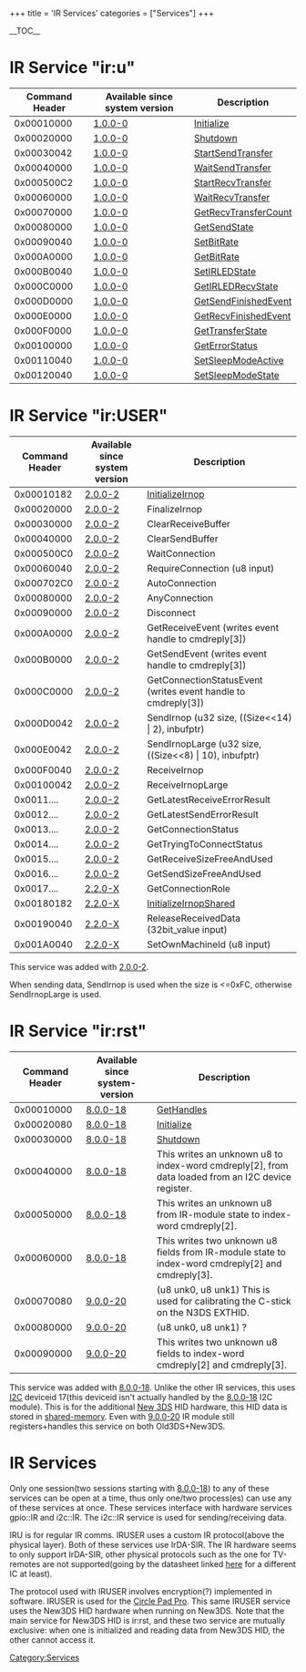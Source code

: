 +++
title = 'IR Services'
categories = ["Services"]
+++

\_\_TOC\_\_

# IR Service "ir:u"

| Command Header | Available since system version | Description |
|----|----|----|
| 0x00010000 | [1.0.0-0](1.0.0-0 "wikilink") | [Initialize](IRU:Initialize "wikilink") |
| 0x00020000 | [1.0.0-0](1.0.0-0 "wikilink") | [Shutdown](IRU:Shutdown "wikilink") |
| 0x00030042 | [1.0.0-0](1.0.0-0 "wikilink") | [StartSendTransfer](IRU:StartSendTransfer "wikilink") |
| 0x00040000 | [1.0.0-0](1.0.0-0 "wikilink") | [WaitSendTransfer](IRU:WaitSendTransfer "wikilink") |
| 0x000500C2 | [1.0.0-0](1.0.0-0 "wikilink") | [StartRecvTransfer](IRU:StartRecvTransfer "wikilink") |
| 0x00060000 | [1.0.0-0](1.0.0-0 "wikilink") | [WaitRecvTransfer](IRU:WaitRecvTransfer "wikilink") |
| 0x00070000 | [1.0.0-0](1.0.0-0 "wikilink") | [GetRecvTransferCount](IRU:GetRecvTransferCount "wikilink") |
| 0x00080000 | [1.0.0-0](1.0.0-0 "wikilink") | [GetSendState](IRU:GetSendState "wikilink") |
| 0x00090040 | [1.0.0-0](1.0.0-0 "wikilink") | [SetBitRate](IRU:SetBitRate "wikilink") |
| 0x000A0000 | [1.0.0-0](1.0.0-0 "wikilink") | [GetBitRate](IRU:GetBitRate "wikilink") |
| 0x000B0040 | [1.0.0-0](1.0.0-0 "wikilink") | [SetIRLEDState](IRU:SetIRLEDState "wikilink") |
| 0x000C0000 | [1.0.0-0](1.0.0-0 "wikilink") | [GetIRLEDRecvState](IRU:GetIRLEDRecvState "wikilink") |
| 0x000D0000 | [1.0.0-0](1.0.0-0 "wikilink") | [GetSendFinishedEvent](IRU:GetSendFinishedEvent "wikilink") |
| 0x000E0000 | [1.0.0-0](1.0.0-0 "wikilink") | [GetRecvFinishedEvent](IRU:GetRecvFinishedEvent "wikilink") |
| 0x000F0000 | [1.0.0-0](1.0.0-0 "wikilink") | [GetTransferState](IRU:GetTransferState "wikilink") |
| 0x00100000 | [1.0.0-0](1.0.0-0 "wikilink") | [GetErrorStatus](IRU::GetErrorStatus "wikilink") |
| 0x00110040 | [1.0.0-0](1.0.0-0 "wikilink") | [SetSleepModeActive](IRU:SetSleepModeActive "wikilink") |
| 0x00120040 | [1.0.0-0](1.0.0-0 "wikilink") | [SetSleepModeState](IRU:SetSleepModeState "wikilink") |

# IR Service "ir:USER"

| Command Header | Available since system version | Description |
|----|----|----|
| 0x00010182 | [2.0.0-2](2.0.0-2 "wikilink") | [InitializeIrnop](IRUSER:InitializeIrnop "wikilink") |
| 0x00020000 | [2.0.0-2](2.0.0-2 "wikilink") | FinalizeIrnop |
| 0x00030000 | [2.0.0-2](2.0.0-2 "wikilink") | ClearReceiveBuffer |
| 0x00040000 | [2.0.0-2](2.0.0-2 "wikilink") | ClearSendBuffer |
| 0x000500C0 | [2.0.0-2](2.0.0-2 "wikilink") | WaitConnection |
| 0x00060040 | [2.0.0-2](2.0.0-2 "wikilink") | RequireConnection (u8 input) |
| 0x000702C0 | [2.0.0-2](2.0.0-2 "wikilink") | AutoConnection |
| 0x00080000 | [2.0.0-2](2.0.0-2 "wikilink") | AnyConnection |
| 0x00090000 | [2.0.0-2](2.0.0-2 "wikilink") | Disconnect |
| 0x000A0000 | [2.0.0-2](2.0.0-2 "wikilink") | GetReceiveEvent (writes event handle to cmdreply\[3\]) |
| 0x000B0000 | [2.0.0-2](2.0.0-2 "wikilink") | GetSendEvent (writes event handle to cmdreply\[3\]) |
| 0x000C0000 | [2.0.0-2](2.0.0-2 "wikilink") | GetConnectionStatusEvent (writes event handle to cmdreply\[3\]) |
| 0x000D0042 | [2.0.0-2](2.0.0-2 "wikilink") | SendIrnop (u32 size, ((Size\<\<14) \| 2), inbufptr) |
| 0x000E0042 | [2.0.0-2](2.0.0-2 "wikilink") | SendIrnopLarge (u32 size, ((Size\<\<8) \| 10), inbufptr) |
| 0x000F0040 | [2.0.0-2](2.0.0-2 "wikilink") | ReceiveIrnop |
| 0x00100042 | [2.0.0-2](2.0.0-2 "wikilink") | ReceiveIrnopLarge |
| 0x0011.... | [2.0.0-2](2.0.0-2 "wikilink") | GetLatestReceiveErrorResult |
| 0x0012.... | [2.0.0-2](2.0.0-2 "wikilink") | GetLatestSendErrorResult |
| 0x0013.... | [2.0.0-2](2.0.0-2 "wikilink") | GetConnectionStatus |
| 0x0014.... | [2.0.0-2](2.0.0-2 "wikilink") | GetTryingToConnectStatus |
| 0x0015.... | [2.0.0-2](2.0.0-2 "wikilink") | GetReceiveSizeFreeAndUsed |
| 0x0016.... | [2.0.0-2](2.0.0-2 "wikilink") | GetSendSizeFreeAndUsed |
| 0x0017.... | [2.2.0-X](2.2.0-X "wikilink") | GetConnectionRole |
| 0x00180182 | [2.2.0-X](2.2.0-X "wikilink") | [InitializeIrnopShared](IRUSER:InitializeIrnopShared "wikilink") |
| 0x00190040 | [2.2.0-X](2.2.0-X "wikilink") | ReleaseReceivedData (32bit_value input) |
| 0x001A0040 | [2.2.0-X](2.2.0-X "wikilink") | SetOwnMachineId (u8 input) |

This service was added with [2.0.0-2](2.0.0-2 "wikilink").

When sending data, SendIrnop is used when the size is \<=0xFC, otherwise SendIrnopLarge is used.

# IR Service "ir:rst"

| Command Header | Available since system-version | Description |
|----|----|----|
| 0x00010000 | [8.0.0-18](8.0.0-18 "wikilink") | [GetHandles](IRRST:GetHandles "wikilink") |
| 0x00020080 | [8.0.0-18](8.0.0-18 "wikilink") | [Initialize](IRRST:Initialize "wikilink") |
| 0x00030000 | [8.0.0-18](8.0.0-18 "wikilink") | [Shutdown](IRRST:Shutdown "wikilink") |
| 0x00040000 | [8.0.0-18](8.0.0-18 "wikilink") | This writes an unknown u8 to index-word cmdreply\[2\], from data loaded from an I2C device register. |
| 0x00050000 | [8.0.0-18](8.0.0-18 "wikilink") | This writes an unknown u8 from IR-module state to index-word cmdreply\[2\]. |
| 0x00060000 | [8.0.0-18](8.0.0-18 "wikilink") | This writes two unknown u8 fields from IR-module state to index-word cmdreply\[2\] and cmdreply\[3\]. |
| 0x00070080 | [9.0.0-20](9.0.0-20 "wikilink") | (u8 unk0, u8 unk1) This is used for calibrating the C-stick on the N3DS EXTHID. |
| 0x00080000 | [9.0.0-20](9.0.0-20 "wikilink") | (u8 unk0, u8 unk1) ? |
| 0x00090000 | [9.0.0-20](9.0.0-20 "wikilink") | This writes two unknown u8 fields to index-word cmdreply\[2\] and cmdreply\[3\]. |

This service was added with [8.0.0-18](8.0.0-18 "wikilink"). Unlike the other IR services, this uses [I2C](I2C "wikilink") deviceid 17(this deviceid isn't actually handled by the [8.0.0-18](8.0.0-18 "wikilink") I2C module). This is for the additional [New 3DS](New_3DS "wikilink") HID hardware, this HID data is stored in [shared-memory](IRRST_Shared_Memory "wikilink"). Even with [9.0.0-20](9.0.0-20 "wikilink") IR module still registers+handles this service on both Old3DS+New3DS.

# IR Services

Only one session(two sessions starting with [8.0.0-18](8.0.0-18 "wikilink")) to any of these services can be open at a time, thus only one/two process(es) can use any of these services at once. These services interface with hardware services gpio::IR and i2c::IR. The i2c::IR service is used for sending/receiving data.

IRU is for regular IR comms. IRUSER uses a custom IR protocol(above the physical layer). Both of these services use IrDA-SIR. The IR hardware seems to only support IrDA-SIR, other physical protocols such as the one for TV-remotes are not supported(going by the datasheet linked [here](Hardware "wikilink") for a different IC at least).

The protocol used with IRUSER involves encryption(?) implemented in software. IRUSER is used for the [Circle Pad Pro](Circle_Pad_Pro "wikilink"). This same IRUSER service uses the New3DS HID hardware when running on New3DS. Note that the main service for New3DS HID is ir:rst, and these two service are mutually exclusive: when one is initialized and reading data from New3DS HID, the other cannot access it.

[Category:Services](Category:Services "wikilink")
